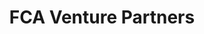 ---
layout: firm_page
title: "FCA Venture Partners"
id: "fcavp.com"
permalink: "/fcaventurepartnersfcavp.com/"
website: "https://www.fcavp.com"
offices: "Charlotte (United States), Nashville (United States), Brentwood (United States), Winston-Salem (United States)"
investment_stages: "Series A, Series B, Series C"
portfolio_companies: "Virgo, Aidin, Azra AI, evolvedMD, PrecisionGx, KODE, Casechek, Javara, Impiricus, Diligent, PatientPartner, Peregrine Health, PayGround, Thrivable, nmible, eBlu Solutions, Posterity Health, Credo, OhMD, Carallel, Watershed Health, Enable Dental, iDentalSoft, Cylinder Health, GoCheck, One Medical Passport, Health iPASS, Remedly, Spiras Health, Ideon, Clinical Ink, SafeRide Health, Feedtrail, NVS Communications, ShiftWizard, GoCheck, Nvolve, SonderMind, Healthy Bytes, RubiconMD, ChartWise, Lumere, Medical Reimbursements of America (MRA), Entrada, ProviderTrust, Kerafast, StudioNow"
portfolio_link: "https://www.fcavp.com/portfolio"
investment_markets: "Digital Health, Technology-enabled Healthcare Services"
founded_year: "1996"
description: "FCA Venture Partners invests in digital health and technology-enabled healthcare services companies. They focus on building sustainable businesses and providing strategic value to their portfolio companies. Their investments span from Seed to Series B stages."
linkedin: "https://www.linkedin.com/company/fcavp/"
twitter: ""
instagram: ""
team_page: "https://www.fcavp.com/team"
investor_type: "Venture Capital"
crunchbase: "https://www.crunchbase.com/organization/fca-venture-partners"
pitchbook: "https://pitchbook.com/profiles/investor/224498-17"

# SEO Optimization
meta_title: "FCA Venture Partners - VC Firm - projectstartups.com"
meta_description: "FCA Venture Partners, FCA Venture Partners invests in digital health and technology-enabled healthcare services companies. They focus on building sustainable businesses and..."
meta_keywords: "FCA Venture Partners, Digital Health, Technology-enabled Healthcare Services, VC firm, venture capital, startup investor, projectstartups.com"
canonical_url: "https://vc.projectstartups.com/fcaventurepartnersfcavp.com/"
---